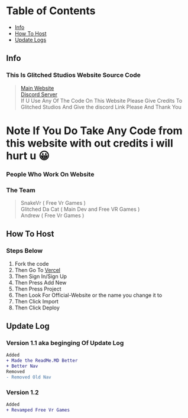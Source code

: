 # Table of Contents

- [Info](#Info)
- [How To Host](#HowTo)
- [Update Logs](#update)
<a id="Info"></a>
## Info
### **This Is Glitched Studios Website Source Code**

> [Main Website](https://glitched-sudios-offical-website.vercel.app/)
> <br>
> [Discord Server](https://discord.com/invite/glitchedstudios)
> <br>
> If U Use Any Of The Code On This Website Please Give Credits To Glitched Studios And Give the discord Link Please And Thank You
# Note If You Do Take Any Code from this website with out credits i will hurt u 😀
### **People Who Work On Website**

### The Team
> SnakeVr ( Free Vr Games )
> <br> 
> Glitched Da Cat ( Main Dev and Free VR Games )
> <br>
> Andrew ( Free Vr Games )


<a id="HowTo"></a>
## How To Host
### Steps Below
1) Fork the code
2) Then Go To [Vercel](https://vercel.app/)
3) Then Sign In/Sign Up
5) Then Press Add New
6) Then Press Project
7) Then Look For Official-Website or the name you change it to
8) Then Click Import
9) Then Click Deploy

<a id="update"></a>
## Update Log
### Version 1.1 aka beginging Of Update Log
```diff
Added
+ Made the ReadMe.MD Better
+ Better Nav
Removed
- Removed Old Nav
```
### Version 1.2 
```diff
Added 
+ Revamped Free Vr Games
```
